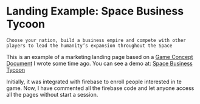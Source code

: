 # Landing Example: Space Business Tycoon

```Choose your nation, build a business empire and compete with other players to lead the humanity’s expansion throughout the Space```

This is an example of a marketing landing page based on a [Game Concept Document](https://dulcebelluminexpertis.com/game-design/game-concept-example-space-business-tycoon.html) I wrote some time ago. You can see a demo at: [Space Business Tycoon](https://space-business-tycoon.dulcebelluminexpertis.com/)

Initially, it was integrated with firebase to enroll people interested in te game. Now, I have commented all the firebase code and let anyone access all the pages without start a session.



